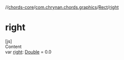 //[chords-core](../../../index.md)/[com.chrynan.chords.graphics](../index.md)/[Rect](index.md)/[right](right.md)



# right  
[js]  
Content  
var [right](right.md): [Double](https://kotlinlang.org/api/latest/jvm/stdlib/kotlin/-double/index.html) = 0.0  




